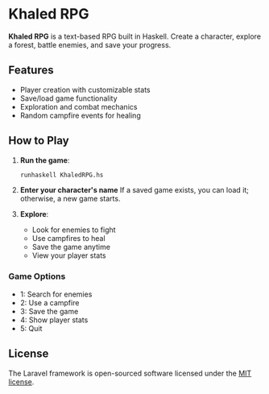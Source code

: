 # Khaled RPG

**Khaled RPG** is a text-based RPG built in Haskell. Create a character, explore a forest, battle enemies, and save your progress.

## Features
- Player creation with customizable stats
- Save/load game functionality
- Exploration and combat mechanics
- Random campfire events for healing

## How to Play

1. **Run the game**:
   ```bash
   runhaskell KhaledRPG.hs
   ```
2. **Enter your character's name**
   If a saved game exists, you can load it; otherwise, a new game starts.
   
3. **Explore**:
   - Look for enemies to fight
   - Use campfires to heal
   - Save the game anytime
   - View your player stats

### Game Options
- 1: Search for enemies
- 2: Use a campfire
- 3: Save the game
- 4: Show player stats
- 5: Quit

## License

The Laravel framework is open-sourced software licensed under the [MIT license](https://opensource.org/license/MIT).
